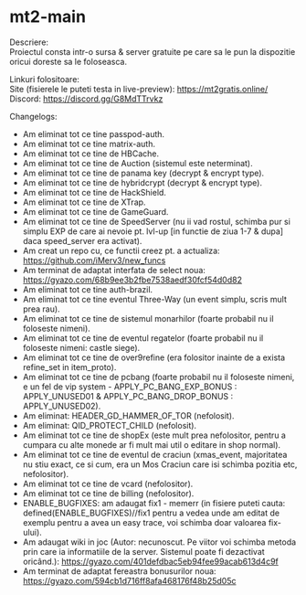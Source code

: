 # mt2-main
 
Descriere:\
Proiectul consta intr-o sursa & server gratuite pe care sa le pun la dispozitie oricui doreste sa le foloseasca.
 
 
 
Linkuri folositoare:\
Site (fisierele le puteti testa in live-preview): https://mt2gratis.online/ \
Discord: https://discord.gg/G8MdTTrvkz
 
 
 
 Changelogs:
 - Am eliminat tot ce tine passpod-auth.
 - Am eliminat tot ce tine matrix-auth.
 - Am eliminat tot ce tine de HBCache.
 - Am eliminat tot ce tine de Auction (sistemul este neterminat).
 - Am eliminat tot ce tine de panama key (decrypt & encrypt type).
 - Am eliminat tot ce tine de hybridcrypt (decrypt & encrypt type).
 - Am eliminat tot ce tine de HackShield.
 - Am eliminat tot ce tine de XTrap.
 - Am eliminat tot ce tine de GameGuard.
 - Am eliminat tot ce tine de SpeedServer (nu ii vad rostul, schimba pur si simplu EXP de care ai nevoie pt. lvl-up [in functie de ziua 1-7 & dupa] daca speed_server era activat).
 - Am creat un repo cu, ce functii creez pt. a actualiza: https://github.com/iMerv3/new_funcs 
 - Am terminat de adaptat interfata de select noua: https://gyazo.com/68b9ee3b2fbe7538aedf30fcf54d0d82 
 - Am eliminat tot ce tine auth-brazil.
 - Am eliminat tot ce tine eventul Three-Way (un event simplu, scris mult prea rau).
 - Am eliminat tot ce tine de sistemul monarhilor (foarte probabil nu il foloseste nimeni).
 - Am eliminat tot ce tine de eventul regatelor (foarte probabil nu il foloseste nimeni: castle siege).
 - Am eliminat tot ce tine de over9refine (era folositor inainte de a exista refine_set in item_proto).
 - Am eliminat tot ce tine de pcbang (foarte probabil nu il foloseste nimeni, e un fel de vip system - APPLY_PC_BANG_EXP_BONUS : APPLY_UNUSED01 & APPLY_PC_BANG_DROP_BONUS : APPLY_UNUSED02).
 - Am eliminat: HEADER_GD_HAMMER_OF_TOR (nefolosit).
 - Am eliminat: QID_PROTECT_CHILD (nefolosit).
 - Am eliminat tot ce tine de shopEx (este mult prea nefolositor, pentru a cumpara cu alte monede ar fi mult mai util o editare in shop normal). 
 - Am eliminat tot ce tine de eventul de craciun (xmas_event, majoritatea nu stiu exact, ce si cum, era un Mos Craciun care isi schimba pozitia etc, nefolositor). 
 - Am eliminat tot ce tine de vcard (nefolositor).
 - Am eliminat tot ce tine de billing (nefolositor).
 - ENABLE_BUGFIXES: am adaugat fix1 - memerr (in fisiere puteti cauta: defined(ENABLE_BUGFIXES)//fix1 pentru a vedea unde am editat de exemplu pentru a avea un easy trace, voi schimba doar valoarea fix-ului).
 - Am adaugat wiki in joc (Autor: necunoscut. Pe viitor voi schimba metoda prin care ia informatiile de la server. Sistemul poate fi dezactivat oricând.): https://gyazo.com/401defdbac5eb94fee99acab613d4c9f 
 - Am terminat de adaptat fereastra bonusurilor noua: https://gyazo.com/594cb1d716ff8afa468176f48b25d05c
 